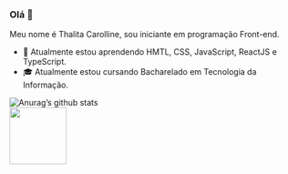 ### Olá 👋

Meu nome é Thalita Carolline, sou iniciante em programação Front-end.



- 🌱 Atualmente estou aprendendo HMTL, CSS, JavaScript, ReactJS e TypeScript.
- 🎓 Atualmente estou cursando Bacharelado em Tecnologia da Informação.




![Anurag’s github stats](https://github-readme-stats.vercel.app/api?username=ThalitaCarolline&show_icons=true&count_private=true&theme=dracula)  
<img src="https://github-readme-stats.vercel.app/api/top-langs/?username=ThalitaCarolline&layout=compact&theme=dracula" width="100">
